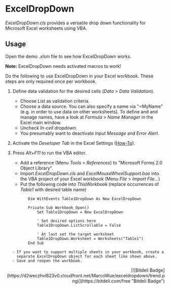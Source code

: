ExcelDropDown
=============

*ExcelDropDown.cls* provides a versatile drop down functionality for Microsoft Excel worksheets using VBA.


Usage
-----

Open the demo *.xlsm* file to see how ExcelDropDown works.


**Note:** ExcelDropDown needs activated macros to work!

 Do the following to use ExcelDropDown in your Excel workbook.
 These steps are only required once per workbook.

   1. Define data validation for the desired cells
      (*Data* > *Data Validation*).
       - Choose *List* as validation criteria.
       - Choose a data source. You can also specify a name via "=MyName"
         (e.g. in order to use data on other worksheets). To define and
         and manage names, have a look at *Formula* > *Name Manager* in the
         Excel main window.
       - Uncheck *In-cell dropdown*.
       - You presumably want to deactivate *Input Message* and *Error Alert*.

   2. Activate the *Developer Tab* in the Excel Settings
      (<a href="http://www.addintools.com/documents/excel/how-to-add-developer-tab.html" target="_blank">How-To</a>).

   3. Press *Alt+F11* to run the VBA editor.
       - Add a reference (Menu *Tools* > *References*) to
         "Microsoft Forms 2.0 Object Library".
       - Import *ExcelDropDown.cls* and *ExcelMouseWheelSupport.bas* into the
         VBA project of your Excel workbook (Menu *File* > *Import File...*)
       - Put the following code into *ThisWorkbook*
         (replace occurrences of *Table1* with desired table name)
 ~~~~~~~~~~~~~~~~~~~~~~~~~~~~~~~~~~~~~~~~~~~~~~~~~~~~~~~~~~~~~~~~~~~~~~~~~~~~
           Dim WithEvents Table1DropDown As New ExcelDropDown

           Private Sub Workbook_Open()
               Set Table1DropDown = New ExcelDropDown

               ' Set desired options here
               Table1DropDown.ListScrollable = False

               ' At last set the target worksheet
               Table1DropDown.Worksheet = Worksheets("Table1")
           End Sub
 ~~~~~~~~~~~~~~~~~~~~~~~~~~~~~~~~~~~~~~~~~~~~~~~~~~~~~~~~~~~~~~~~~~~~~~~~~~~~
       - If you want to support multiple sheets in your workbook, create a
         separate ExcelDropDown object for each sheet like shown above.
       - Save and reopen the workbook.



<p align="right">[![Bitdeli Badge](https://d2weczhvl823v0.cloudfront.net/MarcoWue/exceldropdown/trend.png)](https://bitdeli.com/free "Bitdeli Badge")</p>

